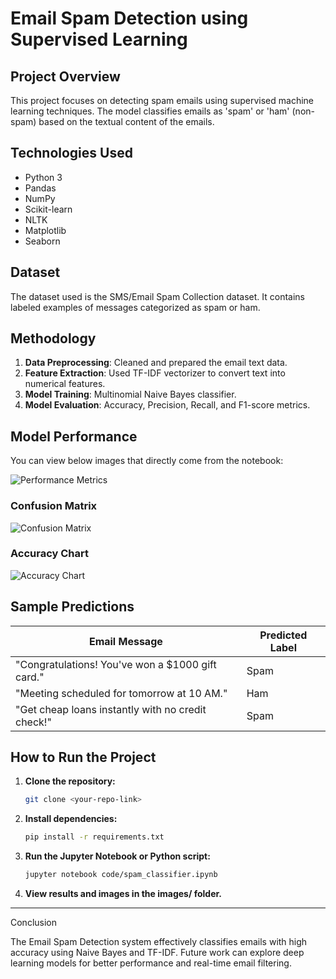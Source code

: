 # Email Spam Detection using Supervised Learning

## Project Overview

This project focuses on detecting spam emails using supervised machine learning techniques. The model classifies emails as 'spam' or 'ham' (non-spam) based on the textual content of the emails.

## Technologies Used

- Python 3
- Pandas
- NumPy
- Scikit-learn
- NLTK
- Matplotlib
- Seaborn

## Dataset

The dataset used is the SMS/Email Spam Collection dataset. It contains labeled examples of messages categorized as spam or ham.

## Methodology

1. **Data Preprocessing**: Cleaned and prepared the email text data.
2. **Feature Extraction**: Used TF-IDF vectorizer to convert text into numerical features.
3. **Model Training**: Multinomial Naive Bayes classifier.
4. **Model Evaluation**: Accuracy, Precision, Recall, and F1-score metrics.

## Model Performance

You can view below images that directly come from the notebook:

![Performance Metrics](images/performance_metrics.png)  <!-- Use the image you uploaded -->

### Confusion Matrix

![Confusion Matrix](images/confusion_matrix.png)

### Accuracy Chart

![Accuracy Chart](images/accuracy_chart.png)

## Sample Predictions

| Email Message                                      | Predicted Label |
|----------------------------------------------------|-----------------|
| "Congratulations! You've won a $1000 gift card."  | Spam            |
| "Meeting scheduled for tomorrow at 10 AM."        | Ham             |
| "Get cheap loans instantly with no credit check!" | Spam            |

## How to Run the Project

1. **Clone the repository:**
   ```bash
   git clone <your-repo-link>
2. **Install dependencies:**
    ```bash
   pip install -r requirements.txt
3. **Run the Jupyter Notebook or Python script:**
    ```bash
    jupyter notebook code/spam_classifier.ipynb
4. **View results and images in the images/ folder.**
--------------
Conclusion

The Email Spam Detection system effectively classifies emails with high accuracy using Naive Bayes and TF-IDF. Future work can explore deep learning models for better performance and real-time email filtering.




